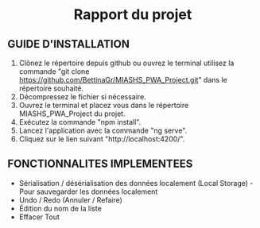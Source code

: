 <h1 align="center">
Rapport du projet
</h1>

## GUIDE D'INSTALLATION

1. Clônez le répertoire depuis github ou ouvrez le terminal utilisez la commande "git clone https://github.com/BettinaGr/MIASHS_PWA_Project.git" dans le répertoire souhaité.
2. Décompressez le fichier si nécessaire.
3. Ouvrez le terminal et placez vous dans le répertoire MIASHS_PWA_Project du projet.
4. Exécutez la commande "npm install".
5. Lancez l'application avec la commande "ng serve".
6. Cliquez sur le lien suivant "http://localhost:4200/".


## FONCTIONNALITES IMPLEMENTEES

- Sérialisation / désérialisation des données localement (Local Storage) - Pour sauvegarder les données localement
- Undo / Redo (Annuler / Refaire)
- Édition du nom de la liste
- Effacer Tout
